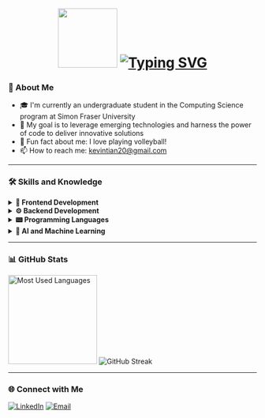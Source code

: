<h1 align="center">
  <img src="https://media.tenor.com/_mYZWyrW3AUAAAAi/peach-goma-pc-night-keyboard-smashing.gif" width="120">
  <a href="https://git.io/typing-svg"><img src="https://readme-typing-svg.demolab.com?font=Fira+Code&size=26&duration=4000&pause=1000&color=FFFFFF&random=false&width=500&height=80&lines=%F0%9F%91%8B+Hello%2C+World!+I'm+Kevin+Tian!" alt="Typing SVG" /></a>
</h1>

### 🚀 About Me
- 🎓 I'm currently an undergraduate student in the Computing Science program at Simon Fraser University
- 🎯 My goal is to leverage emerging technologies and harness the power of code to deliver innovative solutions
- 🏐 Fun fact about me: I love playing volleyball!
- 📫 How to reach me: kevintian20@gmail.com
<hr>

### 🛠 Skills and Knowledge
<details>
  <summary>
    <strong>🎨 Frontend Development</strong>
  </summary>
  <img src="https://img.shields.io/badge/HTML5-222222?logo=html5">
  <img src="https://img.shields.io/badge/CSS3-1572B6?logo=css3">
  <img src="https://img.shields.io/badge/SASS-AA4477?logo=sass">
  <img src="https://img.shields.io/badge/React-20232A?logo=react">
  <img src="https://img.shields.io/badge/Angular-DD0031?logo=angular">
  <img src="https://img.shields.io/badge/Bootstrap-563D7C?logo=bootstrap">
  <img src="https://img.shields.io/badge/jQuery-0769AD?logo=jquery">
</details>

<details>
  <summary>
    <strong>⚙️ Backend Development</strong>
  </summary>
  <img src="https://img.shields.io/badge/Node.js-303030?logo=node.js">
  <img src="https://img.shields.io/badge/Express.js-000000?logo=express">
  <img src="https://img.shields.io/badge/Flask-000000?logo=flask">
  <img src="https://img.shields.io/badge/RESTful%20APIs-4CAF50?logo=api">
</details>

<details>
  <summary>
    <strong>📟 Programming Languages</strong>
  </summary>
  <img src="https://img.shields.io/badge/Python-1E1E1E?logo=python">
  <img src="https://img.shields.io/badge/JavaScript-333333?logo=javascript">
  <img src="https://img.shields.io/badge/TypeScript-2B2B2B?logo=typescript">
  <img src="https://img.shields.io/badge/C-1C1C1C?logo=c">
  <img src="https://img.shields.io/badge/C++-00599C?logo=c%2B%2B">
  <img src="https://img.shields.io/badge/Assembly-6E4C13?logo=assembly">
</details>

<details>
  <summary>
    <strong>🤖 AI and Machine Learning</strong>
  </summary>
  <img src="https://img.shields.io/badge/TensorFlow-202020?logo=tensorflow">
  <img src="https://img.shields.io/badge/Keras-D00000?logo=keras">
  <img src="https://img.shields.io/badge/Scikit--Learn-1F1F1F?logo=scikit-learn">
  <img src="https://img.shields.io/badge/Pandas-150458?logo=pandas">
  <img src="https://img.shields.io/badge/NumPy-013243?logo=numpy">
  <img src="https://img.shields.io/badge/Matplotlib-11557C?logo=matplotlib">
  <img src="https://img.shields.io/badge/Seaborn-4C3A51?logo=seaborn">
</details>


<hr>

### 📊 GitHub Stats
<p>
  <img src="https://github-readme-stats.vercel.app/api/top-langs?username=kevintian4&layout=compact&theme=dark&count_weight=0.8&size_weight=0.2" alt="Most Used Languages" height="180"/>
  <img src="https://github-readme-streak-stats.herokuapp.com?user=kevintian4&theme=dark&card_height=180" alt="GitHub Streak"/>
</p>

<hr>

### 🌐 Connect with Me
<p padding-left='20px'>
  <a href="https://www.linkedin.com/in/kevin-tian4/"><img src="https://img.shields.io/badge/LinkedIn-blue?style=for-the-badge&logo=linkedin&labelColor=blue" alt="LinkedIn"/></a>
  <a href="mailto:kevintian20@gmail.com"><img src="https://img.shields.io/badge/Email-D14836?style=for-the-badge&logo=gmail&logoColor=white" alt="Email"></a>
</p>
